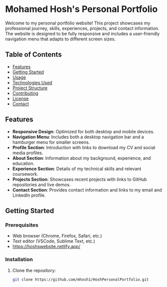 # Mohamed Hosh's Personal Portfolio

Welcome to my personal portfolio website! This project showcases my professional journey, skills, experiences, projects, and contact information. The website is designed to be fully responsive and includes a user-friendly navigation menu that adapts to different screen sizes.

## Table of Contents

- [Features](#features)
- [Getting Started](#getting-started)
- [Usage](#usage)
- [Technologies Used](#technologies-used)
- [Project Structure](#project-structure)
- [Contributing](#contributing)
- [License](#license)
- [Contact](#contact)

## Features

- **Responsive Design**: Optimized for both desktop and mobile devices.
- **Navigation Menu**: Includes both a desktop navigation bar and a hamburger menu for smaller screens.
- **Profile Section**: Introduction with links to download my CV and social media profiles.
- **About Section**: Information about my background, experience, and education.
- **Experience Section**: Details of my technical skills and relevant coursework.
- **Projects Section**: Showcases recent projects with links to GitHub repositories and live demos.
- **Contact Section**: Provides contact information and links to my email and LinkedIn profile.

## Getting Started

### Prerequisites

- Web browser (Chrome, Firefox, Safari, etc.)
- Text editor (VSCode, Sublime Text, etc.)
- https://hoshswebsite.netlify.app/ 

### Installation

1. Clone the repository:
   ```bash
   git clone https://github.com/mhosh1/HoshPersonalPortfolio.git
